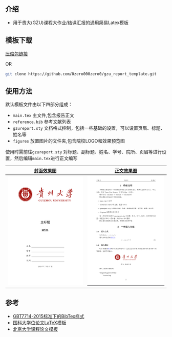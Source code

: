 
## 介绍
- 用于贵大(GZU)课程大作业/结课汇报的通用简易Latex模板

## 模板下载

[压缩包链接](https://github.com/0zero000zero0/gzu_report_template/releases/tag/v1.0)

OR

```bash
git clone https://github.com/0zero000zero0/gzu_report_template.git
```

## 使用方法
默认模板文件由以下四部分组成：

- `main.tex` 主文件,包含报告正文
- `reference.bib` 参考文献列表
- `gzureport.sty` 文档格式控制，包括一些基础的设置，可以设置页眉、标题、姓名等
- `figures` 放置图片的文件夹,包含院校LOGO和效果预览图

使用时需前往`gzureport.sty` 对标题、副标题、姓名、学号、院所、页眉等进行设置，然后编辑`main.tex`进行正文编写


|  [封面效果图](https://github.com/0zero000zero0/gzu_report_template/blob/master/figures/cover.png) |  [正文效果图](https://github.com/0zero000zero0/gzu_report_template/blob/master/figures/image.1.png)|
|:---:|:---:|
| ![Résumé](./figures/cover.png) | ![Résumé](./figures/image.1.png)|

## 参考

+ [GBT7714-2015标准下的BibTex样式](https://github.com/zepinglee/gbt7714-bibtex-style)
+ [国科大学位论文LaTeX模板](https://github.com/mohuangrui/ucasthesis)
+ [北京大学课程论文模板](https://www.overleaf.com/latex/templates/bei-jing-da-xue-ke-cheng-lun-wen-mo-ban/yntmqcktrzfh)

